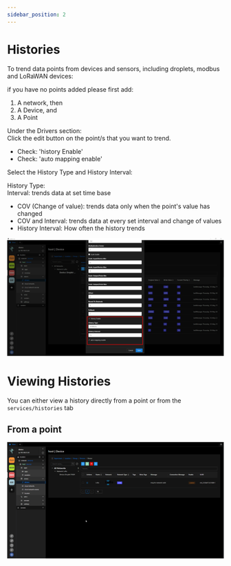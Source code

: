 ```yaml
---
sidebar_position: 2
---
```


# Histories

To trend data points from devices and sensors, including droplets, modbus and LoRaWAN devices:

if you have no points added please first add:
1. A network, then
2. A Device, and
3. A Point


Under the Drivers  section:  <br/>
Click the edit button on the point/s that you want to trend.  <br/>
* Check: 'history Enable'
* Check: 'auto mapping enable'


Select the History Type and History Interval:

History Type: <br/>
Interval: trends data at set time base
* COV (Change of value): trends data only when the point's value has changed
* COV and Interval: trends data at every set interval and change of values
* History Interval: How often the history trends


![histories-point-settings.png](img/histories-point-settings.png)


# Viewing Histories
You can either view a history directly from a point or from the `services/histories` tab

## From a point

![history-from-point.gif](img/history-from-point.gif)


